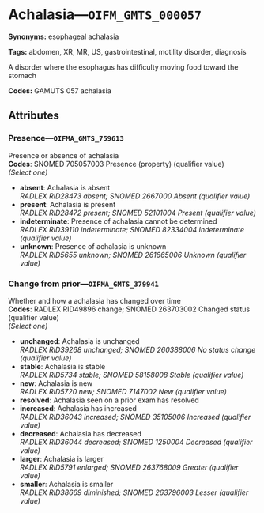 # Achalasia—`OIFM_GMTS_000057`

**Synonyms:** esophageal achalasia

**Tags:** abdomen, XR, MR, US, gastrointestinal, motility disorder, diagnosis

A disorder where the esophagus has difficulty moving food toward the stomach

**Codes:** GAMUTS 057 achalasia

## Attributes

### Presence—`OIFMA_GMTS_759613`

Presence or absence of achalasia  
**Codes**: SNOMED 705057003 Presence (property) (qualifier value)  
*(Select one)*

- **absent**: Achalasia is absent  
_RADLEX RID28473 absent; SNOMED 2667000 Absent (qualifier value)_
- **present**: Achalasia is present  
_RADLEX RID28472 present; SNOMED 52101004 Present (qualifier value)_
- **indeterminate**: Presence of achalasia cannot be determined  
_RADLEX RID39110 indeterminate; SNOMED 82334004 Indeterminate (qualifier value)_
- **unknown**: Presence of achalasia is unknown  
_RADLEX RID5655 unknown; SNOMED 261665006 Unknown (qualifier value)_

### Change from prior—`OIFMA_GMTS_379941`

Whether and how a achalasia has changed over time  
**Codes**: RADLEX RID49896 change; SNOMED 263703002 Changed status (qualifier value)  
*(Select one)*

- **unchanged**: Achalasia is unchanged  
_RADLEX RID39268 unchanged; SNOMED 260388006 No status change (qualifier value)_
- **stable**: Achalasia is stable  
_RADLEX RID5734 stable; SNOMED 58158008 Stable (qualifier value)_
- **new**: Achalasia is new  
_RADLEX RID5720 new; SNOMED 7147002 New (qualifier value)_
- **resolved**: Achalasia seen on a prior exam has resolved  
- **increased**: Achalasia has increased  
_RADLEX RID36043 increased; SNOMED 35105006 Increased (qualifier value)_
- **decreased**: Achalasia has decreased  
_RADLEX RID36044 decreased; SNOMED 1250004 Decreased (qualifier value)_
- **larger**: Achalasia is larger  
_RADLEX RID5791 enlarged; SNOMED 263768009 Greater (qualifier value)_
- **smaller**: Achalasia is smaller  
_RADLEX RID38669 diminished; SNOMED 263796003 Lesser (qualifier value)_